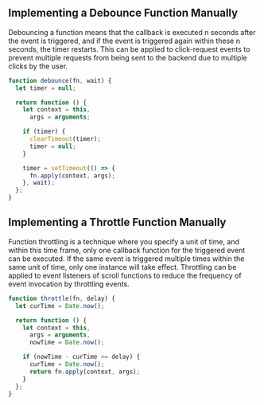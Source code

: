 ## Implementing a Debounce Function Manually

Debouncing a function means that the callback is executed n seconds after the event is triggered, and if the event is triggered again within these n seconds, the timer restarts. This can be applied to click-request events to prevent multiple requests from being sent to the backend due to multiple clicks by the user.

```js
function debounce(fn, wait) {
  let timer = null;

  return function () {
    let context = this,
      args = arguments;

    if (timer) {
      clearTimeout(timer);
      timer = null;
    }

    timer = setTimeout(() => {
      fn.apply(context, args);
    }, wait);
  };
}
```

## Implementing a Throttle Function Manually

Function throttling is a technique where you specify a unit of time, and within this time frame, only one callback function for the triggered event can be executed. If the same event is triggered multiple times within the same unit of time, only one instance will take effect. Throttling can be applied to event listeners of scroll functions to reduce the frequency of event invocation by throttling events.

```js
function throttle(fn, delay) {
  let curTime = Date.now();

  return function () {
    let context = this,
      args = arguments,
      nowTime = Date.now();

    if (nowTime - curTime >= delay) {
      curTime = Date.now();
      return fn.apply(context, args);
    }
  };
}
```

